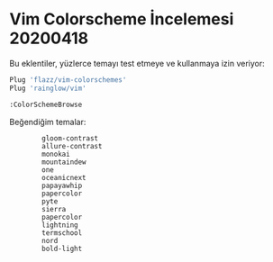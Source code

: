 
# Vim Colorscheme İncelemesi 20200418 

Bu eklentiler, yüzlerce temayı test etmeye ve kullanmaya izin veriyor:

``` bash
Plug 'flazz/vim-colorschemes'
Plug 'rainglow/vim'
``` 

``` bash
:ColorSchemeBrowse
``` 

Beğendiğim temalar:

			gloom-contrast
			allure-contrast
			monokai
			mountaindew
			one
			oceanicnext
			papayawhip
			papercolor
			pyte
			sierra
			papercolor
			lightning
			termschool
			nord
			bold-light

